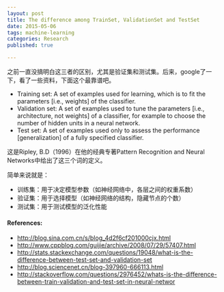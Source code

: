 ```yaml
---
layout: post
title: The difference among TrainSet, ValidationSet and TestSet
date: 2015-05-06
tags: machine-learning 
categories: Research
published: true

---
```


之前一直没搞明白这三者的区别，尤其是验证集和测试集。后来，google了一下，看了一些资料，下面这个最靠谱吧。

>
* Training set: A set of examples used for learning, which is to fit the parameters [i.e., weights] of the classifier. 
* Validation set: A set of examples used to tune the parameters [i.e., architecture, not weights] of a classifier, for example to choose the number of hidden units in a neural network. 
* Test set: A set of examples used only to assess the performance [generalization] of a fully specified classifier.

这是Ripley, B.D（1996）在他的经典专著Pattern Recognition and Neural Networks中给出了这三个词的定义。

简单来说就是：

* 训练集：用于决定模型参数（如神经网络中，各层之间的权重系数）
* 验证集：用于选择模型（如神经网络的结构，隐藏节点的个数）
* 测试集：用于测试模型的泛化性能 



#### References:
* http://blog.sina.com.cn/s/blog_4d2f6cf201000cjx.html
* http://www.cppblog.com/guijie/archive/2008/07/29/57407.html
* http://stats.stackexchange.com/questions/19048/what-is-the-difference-between-test-set-and-validation-set
* http://blog.sciencenet.cn/blog-397960-666113.html
* http://stackoverflow.com/questions/2976452/whats-is-the-difference-between-train-validation-and-test-set-in-neural-networ